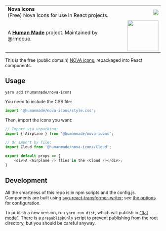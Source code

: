 <table width="100%">
	<tr>
		<td align="left" width="70">
			<strong>Nova Icons</strong><br />
			(Free) Nova Icons for use in React projects.
		</td>
		<td align="right" width="20%">
			<a href="https://www.npmjs.com/package/@humanmade/nova-icons">
				<img src="https://img.shields.io/npm/v/@humanmade/nova-icons.svg" />
			</a>
		</td>
	</tr>
	<tr>
		<td>
			A <strong><a href="https://hmn.md/">Human Made</a></strong> project. Maintained by @rmccue.
		</td>
		<td align="center">
			<img src="https://hmn.md/content/themes/hmnmd/assets/images/hm-logo.svg" width="100" />
		</td>
	</tr>
</table>

This is the free (public domain) [NOVA icons](http://www.webalys.com/nova/), repackaged into React components.

## Usage

`yarn add @humanmade/nova-icons`

You need to include the CSS file:

```js
import '@humanmade/nova-icons/style.css';
```

Then, import the icons you want:

```js
// Import via unpacking:
import { Airplane } from '@humanmade/nova-icons';

// Or import by file:
import Cloud from '@humanmade/nova-icons/Cloud';

export default props => {
	<div>A <Airplane /> flies in the <Cloud /></div>;
}
```

## Development

All the smartness of this repo is in npm scripts and the config.js. Components are built using [svg-react-transformer-writer](https://github.com/mapbox/svg-react-transformer-writer); see [the options](https://github.com/mapbox/svg-react-transformer#options-2) for configuration.

To publish a new version, run `yarn run dist`, which will publish in ["flat mode"](https://davidwells.io/blog/publishing-flat-npm-packages-for-easier-import-paths-smaller-consumer-bundle-sizes/). There is a `prepublishOnly` script to prevent publishing from the root directory, but you should be careful anyway.

